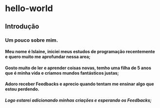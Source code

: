# hello-world
## Introdução
### Um pouco sobre mim.
#### Meu nome é Islaine, iniciei meus estudos de programação recentemente e quero muito me aprofundar nessa area;
#### Gosto muito de ler e aprender coisas novas, temho uma filha de 5 anos que é minha vida e criamos mundos fantásticos justas;
#### Adoro receber Feedbacks e aprecio quando tentam me ensinar algo que estou perdendo.

##### Logo estarei adicionando minhas criações e esperando os Feedbacks;
